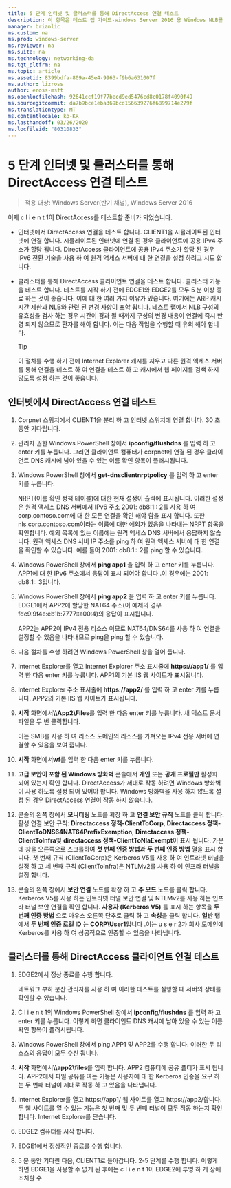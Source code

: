 ```yaml
---
title: 5 단계 인터넷 및 클러스터를 통해 DirectAccess 연결 테스트
description: 이 항목은 테스트 랩 가이드-windows Server 2016 용 Windows NLB를 사용 하는 클러스터의 DirectAccess 시연에 포함 되어 있습니다.
manager: brianlic
ms.custom: na
ms.prod: windows-server
ms.reviewer: na
ms.suite: na
ms.technology: networking-da
ms.tgt_pltfrm: na
ms.topic: article
ms.assetid: 8399bdfa-809a-45e4-9963-f9b6a631007f
ms.author: lizross
author: eross-msft
ms.openlocfilehash: 92641ccf19f77becd9ed5476cd8c0178f4090f49
ms.sourcegitcommit: da7b9bce1eba369bcd156639276f6899714e279f
ms.translationtype: MT
ms.contentlocale: ko-KR
ms.lasthandoff: 03/26/2020
ms.locfileid: "80310833"
---
```

# <a name="step-5-test-directaccess-connectivity-from-the-internet-and-through-the-cluster"></a>5 단계 인터넷 및 클러스터를 통해 DirectAccess 연결 테스트

>적용 대상: Windows Server(반기 채널), Windows Server 2016

이제 c l i e n t 1이 DirectAccess를 테스트할 준비가 되었습니다.  
  
- 인터넷에서 DirectAccess 연결을 테스트 합니다. CLIENT1을 시뮬레이트된 인터넷에 연결 합니다. 시뮬레이트된 인터넷에 연결 된 경우 클라이언트에 공용 IPv4 주소가 할당 됩니다. DirectAccess 클라이언트에 공용 IPv4 주소가 할당 된 경우 IPv6 전환 기술을 사용 하 여 원격 액세스 서버에 대 한 연결을 설정 하려고 시도 합니다.  
  
- 클러스터를 통해 DirectAccess 클라이언트 연결을 테스트 합니다. 클러스터 기능을 테스트 합니다. 테스트를 시작 하기 전에 EDGE1와 EDGE2를 모두 5 분 이상 종료 하는 것이 좋습니다. 이에 대 한 여러 가지 이유가 있습니다. 여기에는 ARP 캐시 시간 제한과 NLB와 관련 된 변경 사항이 포함 됩니다. 테스트 랩에서 NLB 구성의 유효성을 검사 하는 경우 시간이 경과 될 때까지 구성의 변경 내용이 연결에 즉시 반영 되지 않으므로 환자를 해야 합니다. 이는 다음 작업을 수행할 때 유의 해야 합니다.  
  
    > [!TIP]  
    > 이 절차를 수행 하기 전에 Internet Explorer 캐시를 지우고 다른 원격 액세스 서버를 통해 연결을 테스트 하 여 연결을 테스트 하 고 캐시에서 웹 페이지를 검색 하지 않도록 설정 하는 것이 좋습니다.  
  
## <a name="test-directaccess-connectivity-from-the-internet"></a>인터넷에서 DirectAccess 연결 테스트  
  
1. Corpnet 스위치에서 CLIENT1을 분리 하 고 인터넷 스위치에 연결 합니다. 30 초 동안 기다립니다.  
  
2. 관리자 권한 Windows PowerShell 창에서 **ipconfig/flushdns** 를 입력 하 고 enter 키를 누릅니다. 그러면 클라이언트 컴퓨터가 corpnet에 연결 된 경우 클라이언트 DNS 캐시에 남아 있을 수 있는 이름 확인 항목이 플러시됩니다.  
  
3. Windows PowerShell 창에서 **get-dnsclientnrptpolicy** 를 입력 하 고 enter 키를 누릅니다.  
  
   NRPT(이름 확인 정책 테이블)에 대한 현재 설정이 출력에 표시됩니다. 이러한 설정은 원격 액세스 DNS 서버에서 IPv6 주소 2001: db8:1:: 2를 사용 하 여 corp.contoso.com에 대 한 모든 연결을 확인 해야 함을 표시 합니다. 또한 nls.corp.contoso.com이라는 이름에 대한 예외가 있음을 나타내는 NRPT 항목을 확인합니다. 예외 목록에 있는 이름에는 원격 액세스 DNS 서버에서 응답하지 않습니다. 원격 액세스 DNS 서버 IP 주소를 ping 하 여 원격 액세스 서버에 대 한 연결을 확인할 수 있습니다. 예를 들어 2001: db8:1:: 2를 ping 할 수 있습니다.  
  
4. Windows PowerShell 창에서 **ping app1** 을 입력 하 고 enter 키를 누릅니다. APP1에 대 한 IPv6 주소에서 응답이 표시 되어야 합니다 .이 경우에는 2001: db8:1:: 3입니다.  
  
5. Windows PowerShell 창에서 **ping app2** 을 입력 하 고 enter 키를 누릅니다. EDGE1에서 APP2에 할당한 NAT64 주소(이 예제의 경우 fdc9:9f4e:eb1b:7777::a00:4)의 응답이 표시됩니다.  
  
   APP2는 APP2이 IPv4 전용 리소스 이므로 NAT64/DNS64를 사용 하 여 연결을 설정할 수 있음을 나타내므로 ping을 ping 할 수 있습니다.  
  
6. 다음 절차를 수행 하려면 Windows PowerShell 창을 열어 둡니다.  
  
7. Internet Explorer를 열고 Internet Explorer 주소 표시줄에 **https://app1/** 를 입력 한 다음 enter 키를 누릅니다. APP1의 기본 IIS 웹 사이트가 표시됩니다.  
  
8. Internet Explorer 주소 표시줄에 **https://app2/** 를 입력 하 고 enter 키를 누릅니다. APP2의 기본 IIS 웹 사이트가 표시됩니다.  
  
9. **시작** 화면에서<strong>\\\App2\Files</strong>를 입력 한 다음 enter 키를 누릅니다. 새 텍스트 문서 파일을 두 번 클릭합니다.  
  
    이는 SMB를 사용 하 여 리소스 도메인의 리소스를 가져오는 IPv4 전용 서버에 연결할 수 있음을 보여 줍니다.  
  
10. **시작** 화면에서**wf**를 입력 한 다음 enter 키를 누릅니다.  
  
11. **고급 보안이 포함 된 Windows 방화벽** 콘솔에서 **개인** 또는 **공개 프로필만** 활성화 되어 있는지 확인 합니다. DirectAccess가 제대로 작동 하려면 Windows 방화벽이 사용 하도록 설정 되어 있어야 합니다. Windows 방화벽을 사용 하지 않도록 설정 된 경우 DirectAccess 연결이 작동 하지 않습니다.  
  
12. 콘솔의 왼쪽 창에서 **모니터링** 노드를 확장 하 고 **연결 보안 규칙** 노드를 클릭 합니다. 활성 연결 보안 규칙: **Directaccess 정책-ClientToCorp**, **Directaccess 정책-ClientToDNS64NAT64PrefixExemption**, **Directaccess 정책-ClientToInfra**및 **directaccess 정책-ClientToNlaExempt**이 표시 됩니다. 가운데 창을 오른쪽으로 스크롤하여 **첫 번째 인증 방법과** **두 번째 인증 방법** 열을 표시 합니다. 첫 번째 규칙 (ClientToCorp)은 Kerberos V5를 사용 하 여 인트라넷 터널을 설정 하 고 세 번째 규칙 (ClientToInfra)은 NTLMv2를 사용 하 여 인프라 터널을 설정 합니다.  
  
13. 콘솔의 왼쪽 창에서 **보안 연결** 노드를 확장 하 고 **주 모드** 노드를 클릭 합니다. Kerberos V5를 사용 하는 인트라넷 터널 보안 연결 및 NTLMv2를 사용 하는 인프라 터널 보안 연결을 확인 합니다. **사용자 (Kerberos V5)** 를 표시 하는 항목을 **두 번째 인증 방법** 으로 마우스 오른쪽 단추로 클릭 하 고 **속성**을 클릭 합니다. **일반** 탭에서 **두 번째 인증 로컬 ID** 는 **CORP\User1**입니다 .이는 u s e r 2가 회사 도메인에 Kerberos를 사용 하 여 성공적으로 인증할 수 있음을 나타냅니다.  
  
## <a name="test-directaccess-client-connectivity-through-the-cluster"></a>클러스터를 통해 DirectAccess 클라이언트 연결 테스트  
  
1. EDGE2에서 정상 종료를 수행 합니다.  
  
   네트워크 부하 분산 관리자를 사용 하 여 이러한 테스트를 실행할 때 서버의 상태를 확인할 수 있습니다.  
  
2. C l i e n t 1의 Windows PowerShell 창에서 **ipconfig/flushdns** 를 입력 하 고 enter 키를 누릅니다. 이렇게 하면 클라이언트 DNS 캐시에 남아 있을 수 있는 이름 확인 항목이 플러시됩니다.  
  
3. Windows PowerShell 창에서 ping APP1 및 APP2를 수행 합니다. 이러한 두 리소스의 응답이 모두 수신 됩니다.  
  
4. **시작** 화면에서<strong>\\\app2\files</strong>를 입력 합니다. APP2 컴퓨터에 공유 폴더가 표시 됩니다. APP2에서 파일 공유를 여는 기능은 사용자에 대 한 Kerberos 인증을 요구 하는 두 번째 터널이 제대로 작동 하 고 있음을 나타냅니다.  
  
5. Internet Explorer를 열고 https://app1/ 웹 사이트를 열고 https://app2/합니다. 두 웹 사이트를 열 수 있는 기능은 첫 번째 및 두 번째 터널이 모두 작동 하는지 확인 합니다. Internet Explorer를 닫습니다.  
  
6. EDGE2 컴퓨터를 시작 합니다.  
  
7. EDGE1에서 정상적인 종료를 수행 합니다.  
  
8. 5 분 동안 기다린 다음, CLIENT1로 돌아갑니다. 2-5 단계를 수행 합니다. 이렇게 하면 EDGE1을 사용할 수 없게 된 후에는 c l i e n t 1이 EDGE2에 투명 하 게 장애 조치할 수
